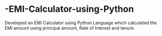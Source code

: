 # -EMI-Calculator-using-Python
Developed an EMI Calculator using Python Language which calculated the EMI amount using principal amount, Rate of Interest and tenure.
